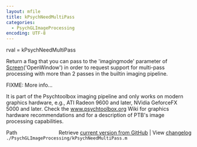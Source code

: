 ```yaml
---
layout: mfile
title: kPsychNeedMultiPass
categories:
  - PsychGLImageProcessing
encoding: UTF-8
---
```


rval = kPsychNeedMultiPass

Return a flag that you can pass to the 'imagingmode' parameter of
[Screen](/docs/Screen)\('OpenWindow'\) in order to request support for multi-pass
processing with more than 2 passes in the builtin imaging pipeline.

FIXME: More info...

It is part of the Psychtoolbox imaging pipeline and only works on modern
graphics hardware, e.g., ATI Radeon 9600 and later, NVidia GeforceFX 5000
and later. Check the www.psychtoolbox.org Wiki for graphics hardware
recommendations and for a description of PTB's image processing
capabilities.


<div class="code_header" style="text-align:right;">
  <span style="float:left;">Path&nbsp;&nbsp;</span> <span class="counter">Retrieve <a href=
  "https://raw.github.com/Psychtoolbox-3/Psychtoolbox-3/beta/./PsychGLImageProcessing/kPsychNeedMultiPass.m">current version from GitHub</a> | View <a href=
  "https://github.com/Psychtoolbox-3/Psychtoolbox-3/commits/beta/./PsychGLImageProcessing/kPsychNeedMultiPass.m">changelog</a></span>
</div>
<div class="code">
  <code>./PsychGLImageProcessing/kPsychNeedMultiPass.m</code>
</div>
